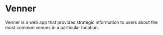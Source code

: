 # Venner
Venner is a web app that provides strategic information to users about the most common venues in a particular location.
